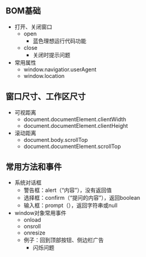 ## BOM基础
* 打开、关闭窗口
    * open
        * 蓝色理想运行代码功能
    * close
        * 关闭时提示问题
* 常用属性
    * window.navigatior.userAgent
    * window.location

## 窗口尺寸、工作区尺寸
* 可视距离
    * document.documentElement.clientWidth
    * document.documentElement.clientHeight
* 滚动距离
    * document.body.scrollTop
    * document.documentElement.scrollTop

## 常用方法和事件
* 系统对话框
    * 警告框：alert（“内容”），没有返回值
    * 选择框：confirm（“提问的内容”），返回boolean
    * 输入框：prompt（），返回字符串或null
* window对象常用事件    
    * onload
    * onsroll
    * onresize
    * 例子：回到顶部按钮、侧边栏广告
        * 闪烁问题